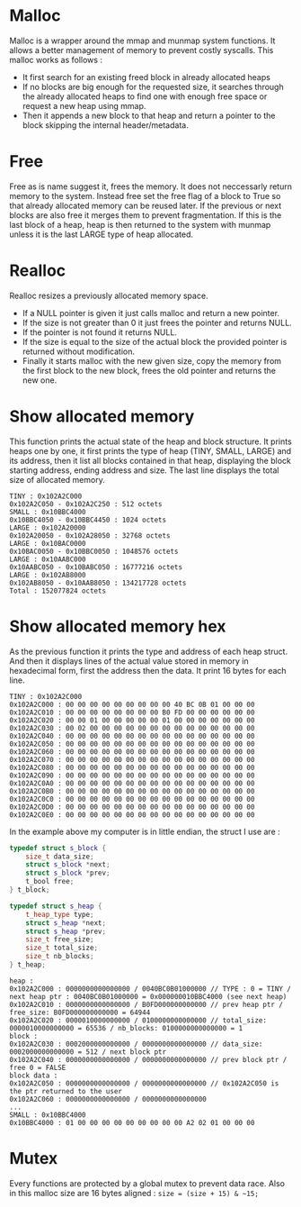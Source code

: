 # Malloc
Malloc is a wrapper around the mmap and munmap system functions. It allows a better management of memory to prevent costly syscalls.
This malloc works as follows :
- It first search for an existing freed block in already allocated heaps
- If no blocks are big enough for the requested size, it searches through the already allocated heaps to find one with enough free space or request a new heap using mmap.
- Then it appends a new block to that heap and return a pointer to the block skipping the internal header/metadata.

# Free
Free as is name suggest it, frees the memory. It does not neccessarly return memory to the system.
Instead free set the free flag of a block to True so that already allocated memory can be reused later. If the previous or next blocks are also free it merges them to prevent fragmentation. If this is the last block of a heap, heap is then returned to the system with munmap unless it is the last LARGE type of heap allocated.

# Realloc
Realloc resizes a previously allocated memory space.
- If a NULL pointer is given it just calls malloc and return a new pointer.
- If the size is not greater than 0 it just frees the pointer and returns NULL.
- If the pointer is not found it returns NULL.
- If the size is equal to the size of the actual block the provided pointer is returned without modification.
- Finally it starts malloc with the new given size, copy the memory from the first block to the new block, frees the old pointer and returns the new one.

# Show allocated memory
This function prints the actual state of the heap and block structure. It prints heaps one by one, it first prints the type of heap (TINY, SMALL, LARGE) and its address, then it list all blocks contained in that heap, displaying the block starting address, ending address and size.
The last line displays the total size of allocated memory.
```
TINY : 0x102A2C000
0x102A2C050 - 0x102A2C250 : 512 octets
SMALL : 0x10BBC4000
0x10BBC4050 - 0x10BBC4450 : 1024 octets
LARGE : 0x102A20000
0x102A20050 - 0x102A28050 : 32768 octets
LARGE : 0x10BAC0000
0x10BAC0050 - 0x10BBC0050 : 1048576 octets
LARGE : 0x10AABC000
0x10AABC050 - 0x10BABC050 : 16777216 octets
LARGE : 0x102AB8000
0x102AB8050 - 0x10AAB8050 : 134217728 octets
Total : 152077824 octets
```


# Show allocated memory hex
As the previous function it prints the type and address of each heap struct. And then it displays lines of the actual value stored in memory in hexadecimal form, first the address then the data. It print 16 bytes for each line.
```
TINY : 0x102A2C000
0x102A2C000 : 00 00 00 00 00 00 00 00 00 40 BC 0B 01 00 00 00
0x102A2C010 : 00 00 00 00 00 00 00 00 B0 FD 00 00 00 00 00 00
0x102A2C020 : 00 00 01 00 00 00 00 00 01 00 00 00 00 00 00 00
0x102A2C030 : 00 02 00 00 00 00 00 00 00 00 00 00 00 00 00 00
0x102A2C040 : 00 00 00 00 00 00 00 00 00 00 00 00 00 00 00 00
0x102A2C050 : 00 00 00 00 00 00 00 00 00 00 00 00 00 00 00 00
0x102A2C060 : 00 00 00 00 00 00 00 00 00 00 00 00 00 00 00 00
0x102A2C070 : 00 00 00 00 00 00 00 00 00 00 00 00 00 00 00 00
0x102A2C080 : 00 00 00 00 00 00 00 00 00 00 00 00 00 00 00 00
0x102A2C090 : 00 00 00 00 00 00 00 00 00 00 00 00 00 00 00 00
0x102A2C0A0 : 00 00 00 00 00 00 00 00 00 00 00 00 00 00 00 00
0x102A2C0B0 : 00 00 00 00 00 00 00 00 00 00 00 00 00 00 00 00
0x102A2C0C0 : 00 00 00 00 00 00 00 00 00 00 00 00 00 00 00 00
0x102A2C0D0 : 00 00 00 00 00 00 00 00 00 00 00 00 00 00 00 00
0x102A2C0E0 : 00 00 00 00 00 00 00 00 00 00 00 00 00 00 00 00
```

In the example above my computer is in little endian, the struct I use are :
```cpp
typedef struct s_block {
    size_t data_size;
    struct s_block *next;
    struct s_block *prev;
    t_bool free;
} t_block;

typedef struct s_heap {
    t_heap_type type;
    struct s_heap *next;
    struct s_heap *prev;
    size_t free_size;
    size_t total_size;
    size_t nb_blocks;
} t_heap;
```

```
heap :
0x102A2C000 : 0000000000000000 / 0040BC0B01000000 // TYPE : 0 = TINY / next heap ptr : 0040BC0B01000000 = 0x000000010BBC4000 (see next heap)
0x102A2C010 : 0000000000000000 / B0FD000000000000 // prev heap ptr / free_size: B0FD000000000000 = 64944
0x102A2C020 : 0000010000000000 / 0100000000000000 // total_size: 0000010000000000 = 65536 / nb_blocks: 0100000000000000 = 1
block :
0x102A2C030 : 0002000000000000 / 0000000000000000 // data_size: 0002000000000000 = 512 / next block ptr
0x102A2C040 : 0000000000000000 / 0000000000000000 // prev block ptr / free 0 = FALSE
block data :
0x102A2C050 : 0000000000000000 / 0000000000000000 // 0x102A2C050 is the ptr returned to the user
0x102A2C060 : 0000000000000000 / 0000000000000000
...
SMALL : 0x10BBC4000
0x10BBC4000 : 01 00 00 00 00 00 00 00 00 00 A2 02 01 00 00 00
```

# Mutex
Every functions are protected by a global mutex to prevent data race.
Also in this malloc size are 16 bytes aligned : `size = (size + 15) & ~15;`
